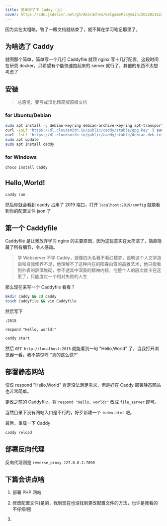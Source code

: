 ```yaml
---
title: 简单学了下 Caddy (上)
cover: https://cdn.jsdelivr.net/gh/AkaraChen/GalgamePic@main/20220216231354.png
---
```


因为实在太粗略，瞥了一眼文档就结束了，就不算在学习笔记那里了。

## 为啥选了 Caddy

就图那个简单，简单写一个几行 Caddyfile 就顶 nginx 写十几行配置，这段时间在研究 docker，只希望有个能快速跑起来的 server 就行了，其他的东西不太想考虑了

## 安装

> 总感觉，要写成汉化精简版原版文档

### for Ubuntu/Debian

```bash
sudo apt install -y debian-keyring debian-archive-keyring apt-transport-https
curl -1sLf 'https://dl.cloudsmith.io/public/caddy/stable/gpg.key' | sudo tee /etc/apt/trusted.gpg.d/caddy-stable.asc
curl -1sLf 'https://dl.cloudsmith.io/public/caddy/stable/debian.deb.txt' | sudo tee /etc/apt/sources.list.d/caddy-stable.list
sudo apt update
sudo apt install caddy
```

### for Windows

```powershell
choco install caddy
```

## Hello,World!

```bash
caddy run
```

然后你就会看到 caddy 占用了 2019 端口，打开 `localhost:2019/config` 就能看到你的配置文件 json 了

## 第一个 Caddyfile

Caddyfile 是让我放弃学习 nginx 的主要原因，因为这玩意实在太简洁了，简直隐藏了所有细节，令人感动。

> 学 Webserver 不学 Caddy，就像四大名著不看红楼梦，说明这个人文学造诣和自我修养不足，他理解不了这种内在的阳春白雪的高雅艺术‌​‌‌‌‌​‌‌‌‌‌‌​​‌‌‌​​‌‌，他只能看到外表的辞藻堆砌，参不透其中深奥的精神内核，他整个人的层次就卡在这里了，只能度过一个相对失败的人生  

那么现在来写一个 Caddyfile 看看？

```bash
mkdir caddy && cd caddy
touch Caddyfile && vim Caddyfile
```

然后写下

```
:2015

respond "Hello, world!"
```

```bash
caddy start
```

然后 `GET http://localhost:2015` 就能看到一句 "Hello,World" 了，当我打开浏览器一看，我不禁惊呼 "真的这么快?"

## 部署静态网站

仅仅 respond "Hello,World" 肯定没法满足需求，但是好在 Caddy 部署静态网站也非常简单。

更改之前的 Caddyfile，将  `respond "Hello, world!"` 改成 `file_server` 即可。

当然目录下没有网站入口是不行的，好歹新建一个 `index.html` 吧。

最后，重载一下 Caddy

```bash
caddy reload
```

## 部署反向代理

反向代理则是 `reverse_proxy 127.0.0.1:7890` 

## 下篇会讲点啥

1. 部署 PHP 网站

2. 修改配置文件(是的，我到现在也没找到更改配置文件的方法，也许是我看的不仔细吧)

3. 
